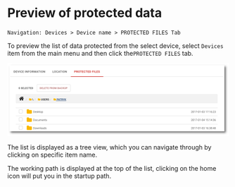 # Preview of protected data

```text
Navigation: Devices > Device name > PROTECTED FILES Tab
```

To preview the list of data protected from the select device, select `Devices` item from the main menu and then click the`PROTECTED FILES` tab.

![](../../.gitbook/assets/protected_files_s.png)

The list is displayed as a tree view, which you can navigate through by clicking on specific item name.

The working path is displayed at the top of the list, clicking on the home icon will put you in the startup path.

